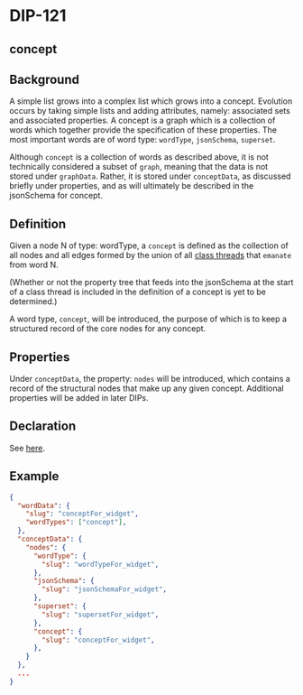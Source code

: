 DIP-121
======

concept
------------------------------

## Background

A simple list grows into a complex list which grows into a concept. Evolution occurs by taking simple lists and adding attributes, namely: associated sets and associated properties. A concept is a graph which is a collection of words which together provide the specification of these properties. The most important words are of word type: `wordType`, `jsonSchema`, `superset`. 

Although `concept` is a collection of words as described above, it is not technically considered a subset of `graph`, meaning that the data is not stored under `graphData`. Rather, it is stored under `conceptData`, as discussed briefly under properties, and as will ultimately be described in the jsonSchema for concept.

## Definition

Given a node N of type: wordType, a `concept` is defined as the collection of all nodes and all edges formed by the union of all [class threads](../../glossary/classThread.md) that `emanate` from word N. 

(Whether or not the property tree that feeds into the jsonSchema at the start of a class thread is included in the definition of a concept is yet to be determined.)

A word type, `concept`, will be introduced, the purpose of which is to keep a structured record of the core nodes for any concept.

## Properties

Under `conceptData`, the property: `nodes` will be introduced, which contains a record of the structural nodes that make up any given concept. Additional properties will be added in later DIPs.

## Declaration

See [here](declarations/concept.md).

## Example

```json
{
  "wordData": {
    "slug": "conceptFor_widget",
    "wordTypes": ["concept"],
  },
  "conceptData": {
    "nodes": {
      "wordType": {
        "slug": "wordTypeFor_widget",
      },
      "jsonSchema": {
        "slug": "jsonSchemaFor_widget",
      },
      "superset": {
        "slug": "supersetFor_widget",
      },
      "concept": {
        "slug": "conceptFor_widget",
      },
    }
  },
  ...
}
```
